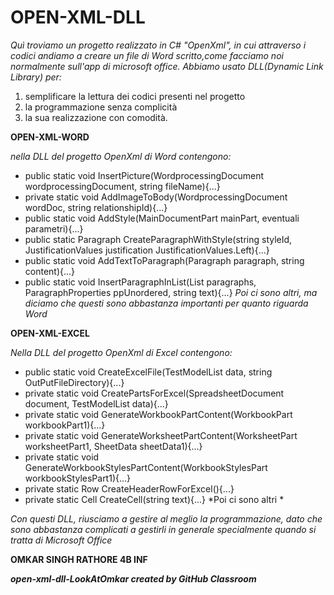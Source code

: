 #                                              OPEN-XML-DLL
*Quì troviamo un progetto realizzato in C# "OpenXml", in cui attraverso i codici andiamo a creare un file di Word scritto,come facciamo noi normalmente sull'app di microsoft office.*
*Abbiamo usato DLL(Dynamic Link Library) per:*
1.  semplificare la lettura dei codici presenti nel progetto
2.  la programmazione senza complicità
3. la sua realizzazione con comodità.

**OPEN-XML-WORD**

*nella DLL del progetto OpenXml di Word contengono:*

* public static void InsertPicture(WordprocessingDocument wordprocessingDocument, string fileName){...}
* private static void AddImageToBody(WordprocessingDocument wordDoc, string relationshipId){...}
* public static void AddStyle(MainDocumentPart mainPart, eventuali parametri){...}
* public static Paragraph CreateParagraphWithStyle(string styleId, JustificationValues justification      JustificationValues.Left){...}
* public static void AddTextToParagraph(Paragraph paragraph, string content){...}
* public static void InsertParagraphInList(List<Paragraph> paragraphs, ParagraphProperties ppUnordered, string text){...}
*Poi ci sono altri, ma diciamo che questi sono abbastanza importanti per quanto riguarda Word*

**OPEN-XML-EXCEL**

*Nella DLL del progetto OpenXml di Excel contengono:*

* public static void CreateExcelFile(TestModelList data, string OutPutFileDirectory){...}
* private static void CreatePartsForExcel(SpreadsheetDocument document, TestModelList data){...}
* private static void GenerateWorkbookPartContent(WorkbookPart workbookPart1){...}
* private static void GenerateWorksheetPartContent(WorksheetPart worksheetPart1, SheetData sheetData1){...}
* private static void GenerateWorkbookStylesPartContent(WorkbookStylesPart workbookStylesPart1){...}
* private static Row CreateHeaderRowForExcel(){...}
* private static Cell CreateCell(string text){...}
*Poi ci sono altri *

*Con questi DLL, riusciamo a gestire al meglio la programmazione, dato che sono abbastanza complicati a gestirli  in generale specialmente quando si tratta di Microsoft Office*  

**OMKAR SINGH RATHORE 4B INF**


***open-xml-dll-LookAtOmkar created by GitHub Classroom***
